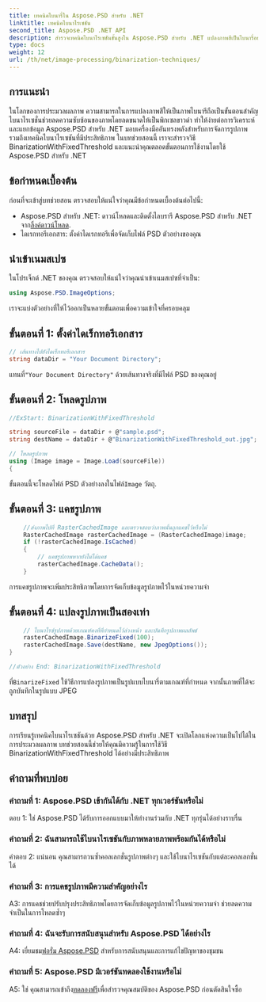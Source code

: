 ```yaml
---
title: เทคนิคไบนารี่ใน Aspose.PSD สำหรับ .NET
linktitle: เทคนิคไบนาไรเซชัน
second_title: Aspose.PSD .NET API
description: สำรวจเทคนิคไบนาไรเซชันขั้นสูงใน Aspose.PSD สำหรับ .NET แปลงภาพสีเป็นไบนารี่อย่างง่ายดายโดยใช้วิธี BinarizationWithFixedThreshold
type: docs
weight: 12
url: /th/net/image-processing/binarization-techniques/
---
```

## การแนะนำ

ในโลกของการประมวลผลภาพ ความสามารถในการแปลงภาพสีให้เป็นภาพไบนารีถือเป็นขั้นตอนสำคัญ ไบนาไรเซชั่นช่วยลดความซับซ้อนของภาพโดยลดขนาดให้เป็นพิกเซลขาวดำ ทำให้ง่ายต่อการวิเคราะห์และแยกข้อมูล Aspose.PSD สำหรับ .NET มอบเครื่องมืออันทรงพลังสำหรับการจัดการรูปภาพ รวมถึงเทคนิคไบนาไรเซชันที่มีประสิทธิภาพ ในบทช่วยสอนนี้ เราจะสำรวจวิธี BinarizationWithFixedThreshold และแนะนำคุณตลอดขั้นตอนการใช้งานโดยใช้ Aspose.PSD สำหรับ .NET

## ข้อกำหนดเบื้องต้น

ก่อนที่จะเข้าสู่บทช่วยสอน ตรวจสอบให้แน่ใจว่าคุณมีข้อกำหนดเบื้องต้นต่อไปนี้:

-  Aspose.PSD สำหรับ .NET: ดาวน์โหลดและติดตั้งไลบรารี Aspose.PSD สำหรับ .NET จาก[ลิ้งค์ดาวน์โหลด](https://releases.aspose.com/psd/net/).
- ไดเรกทอรีเอกสาร: ตั้งค่าไดเรกทอรีเพื่อจัดเก็บไฟล์ PSD ตัวอย่างของคุณ

## นำเข้าเนมสเปซ

ในโปรเจ็กต์ .NET ของคุณ ตรวจสอบให้แน่ใจว่าคุณนำเข้าเนมสเปซที่จำเป็น:

```csharp
using Aspose.PSD.ImageOptions;
```

เราจะแบ่งตัวอย่างที่ให้ไว้ออกเป็นหลายขั้นตอนเพื่อความเข้าใจที่ครอบคลุม

## ขั้นตอนที่ 1: ตั้งค่าไดเร็กทอรีเอกสาร

```csharp
// เส้นทางไปยังไดเร็กทอรีเอกสาร
string dataDir = "Your Document Directory";
```

 แทนที่`"Your Document Directory"` ด้วยเส้นทางจริงที่มีไฟล์ PSD ของคุณอยู่

## ขั้นตอนที่ 2: โหลดรูปภาพ

```csharp
//ExStart: BinarizationWithFixedThreshold

string sourceFile = dataDir + @"sample.psd";
string destName = dataDir + @"BinarizationWithFixedThreshold_out.jpg";

// โหลดรูปภาพ
using (Image image = Image.Load(sourceFile))
{
```

 ขั้นตอนนี้จะโหลดไฟล์ PSD ตัวอย่างลงในไฟล์`Image` วัตถุ.

## ขั้นตอนที่ 3: แคชรูปภาพ

```csharp
	//ส่งภาพไปที่ RasterCachedImage และตรวจสอบว่าภาพนั้นถูกแคชไว้หรือไม่
	RasterCachedImage rasterCachedImage = (RasterCachedImage)image;
	if (!rasterCachedImage.IsCached)
	{
		// แคชรูปภาพหากยังไม่ได้แคช
		rasterCachedImage.CacheData();
	}
```

การแคชรูปภาพจะเพิ่มประสิทธิภาพโดยการจัดเก็บข้อมูลรูปภาพไว้ในหน่วยความจำ

## ขั้นตอนที่ 4: แปลงรูปภาพเป็นสองเท่า

```csharp
	// ไบนาไรซ์รูปภาพด้วยเกณฑ์คงที่ที่กำหนดไว้ล่วงหน้า และบันทึกรูปภาพผลลัพธ์
	rasterCachedImage.BinarizeFixed(100);
	rasterCachedImage.Save(destName, new JpegOptions());
}

//ตัวอย่าง End: BinarizationWithFixedThreshold
```

 ที่`BinarizeFixed` ใช้วิธีการแปลงรูปภาพเป็นรูปแบบไบนารี่ตามเกณฑ์ที่กำหนด จากนั้นภาพที่ได้จะถูกบันทึกในรูปแบบ JPEG

## บทสรุป

การเรียนรู้เทคนิคไบนาไรเซชันด้วย Aspose.PSD สำหรับ .NET จะเปิดโลกแห่งความเป็นไปได้ในการประมวลผลภาพ บทช่วยสอนนี้ช่วยให้คุณมีความรู้ในการใช้วิธี BinarizationWithFixedThreshold ได้อย่างมีประสิทธิภาพ

## คำถามที่พบบ่อย

### คำถามที่ 1: Aspose.PSD เข้ากันได้กับ .NET ทุกเวอร์ชันหรือไม่

ตอบ 1: ใช่ Aspose.PSD ได้รับการออกแบบมาให้ทำงานร่วมกับ .NET ทุกรุ่นได้อย่างราบรื่น

### คำถามที่ 2: ฉันสามารถใช้ไบนาไรเซชันกับภาพหลายภาพพร้อมกันได้หรือไม่

คำตอบ 2: แน่นอน คุณสามารถวนซ้ำคอลเลกชั่นรูปภาพต่างๆ และใช้ไบนาไรเซชันกับแต่ละคอลเลกชั่นได้

### คำถามที่ 3: การแคชรูปภาพมีความสำคัญอย่างไร

A3: การแคชช่วยปรับปรุงประสิทธิภาพโดยการจัดเก็บข้อมูลรูปภาพไว้ในหน่วยความจำ ช่วยลดความจำเป็นในการโหลดซ้ำๆ

### คำถามที่ 4: ฉันจะรับการสนับสนุนสำหรับ Aspose.PSD ได้อย่างไร

 A4: เยี่ยมชม[ฟอรั่ม Aspose.PSD](https://forum.aspose.com/c/psd/34) สำหรับการสนับสนุนและการแก้ไขปัญหาของชุมชน

### คำถามที่ 5: Aspose.PSD มีเวอร์ชันทดลองใช้งานหรือไม่

 A5: ใช่ คุณสามารถเข้าถึง[ทดลองฟรี](https://releases.aspose.com/)เพื่อสำรวจคุณสมบัติของ Aspose.PSD ก่อนตัดสินใจซื้อ